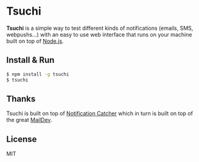 # Tsuchi

**Tsuchi** is a simple way to test different kinds of notifications (emails, SMS, webpushs...) with an easy to use web interface that runs on your machine built on top of [Node.js](http://www.nodejs.org).

## Install & Run

```sh
$ npm install -g tsuchi
$ tsuchi
```

## Thanks

Tsuchi is built on top of [Notification Catcher](https://github.com/notifme/catcher) which in turn is built on top of the great [MailDev](https://github.com/djfarrelly/MailDev).

## License

MIT
